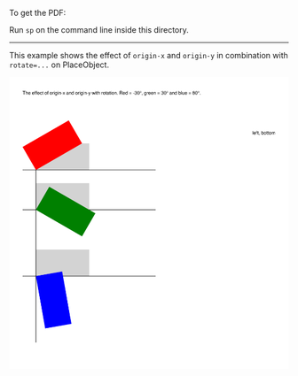 To get the PDF:

Run `sp` on the command line inside this directory.

----

This example shows the effect of `origin-x` and `origin-y` in combination with `rotate=...` on PlaceObject.


![Image of the result](firstpage.png)





